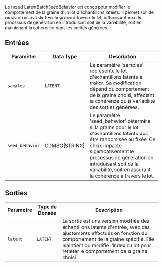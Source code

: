 
Le nœud LatentBatchSeedBehavior est conçu pour modifier le comportement de la graine d'un lot d'échantillons latents. Il permet soit de randomiser, soit de fixer la graine à travers le lot, influençant ainsi le processus de génération en introduisant soit de la variabilité, soit en maintenant la cohérence dans les sorties générées.

## Entrées

| Paramètre       | Data Type | Description |
|-----------------|--------------|-------------|
| `samples`       | `LATENT`     | Le paramètre 'samples' représente le lot d'échantillons latents à traiter. Sa modification dépend du comportement de la graine choisi, affectant la cohérence ou la variabilité des sorties générées. |
| `seed_behavior`  | COMBO[STRING] | Le paramètre 'seed_behavior' détermine si la graine pour le lot d'échantillons latents doit être randomisée ou fixée. Ce choix impacte significativement le processus de génération en introduisant soit de la variabilité, soit en assurant la cohérence à travers le lot. |

## Sorties

| Paramètre | Type de Donnée | Description |
|-----------|-------------|-------------|
| `latent`  | `LATENT`    | La sortie est une version modifiée des échantillons latents d'entrée, avec des ajustements effectués en fonction du comportement de la graine spécifié. Elle maintient ou modifie l'index du lot pour refléter le comportement de la graine choisi. |
